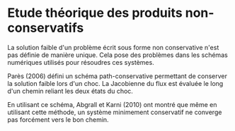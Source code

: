 # Etude théorique des produits non-conservatifs

La solution faible d'un problème écrit sous forme non conservative n'est pas définie de manière unique. Cela pose des problèmes dans les schémas numériques utilisés pour résoudres ces systèmes.

Parès (2006) défini un schéma path-conservative permettant de conserver la solution faible lors d'un choc. La Jacobienne du flux est évaluée le long d'un chemin reliant les deux états du choc.

En utilisant ce schéma, Abgrall et Karni (2010) ont montré que même en utilisant cette méthode, un système minimement conservatif ne converge pas forcément vers le bon chemin.

